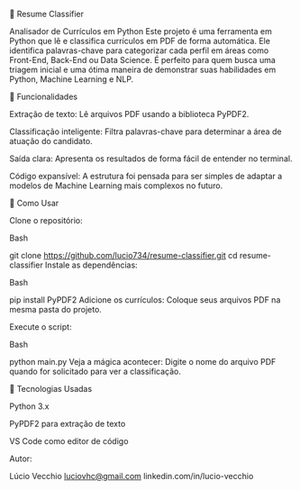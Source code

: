 📄 Resume Classifier

Analisador de Currículos em Python
Este projeto é uma ferramenta em Python que lê e classifica currículos em PDF de forma automática. Ele identifica palavras-chave para categorizar cada perfil em áreas como Front-End, Back-End ou Data Science. É perfeito para quem busca uma triagem inicial e uma ótima maneira de demonstrar suas habilidades em Python, Machine Learning e NLP.


🚀 Funcionalidades

Extração de texto: Lê arquivos PDF usando a biblioteca PyPDF2.

Classificação inteligente: Filtra palavras-chave para determinar a área de atuação do candidato.

Saída clara: Apresenta os resultados de forma fácil de entender no terminal.

Código expansível: A estrutura foi pensada para ser simples de adaptar a modelos de Machine Learning mais complexos no futuro.


📂 Como Usar

Clone o repositório:

Bash

git clone https://github.com/lucio734/resume-classifier.git
cd resume-classifier
Instale as dependências:

Bash

pip install PyPDF2
Adicione os currículos: Coloque seus arquivos PDF na mesma pasta do projeto.

Execute o script:

Bash

python main.py
Veja a mágica acontecer: Digite o nome do arquivo PDF quando for solicitado para ver a classificação.


🧰 Tecnologias Usadas

Python 3.x

PyPDF2 para extração de texto

VS Code como editor de código


Autor:

Lúcio Vecchio
luciovhc@gmail.com
linkedin.com/in/lucio-vecchio
